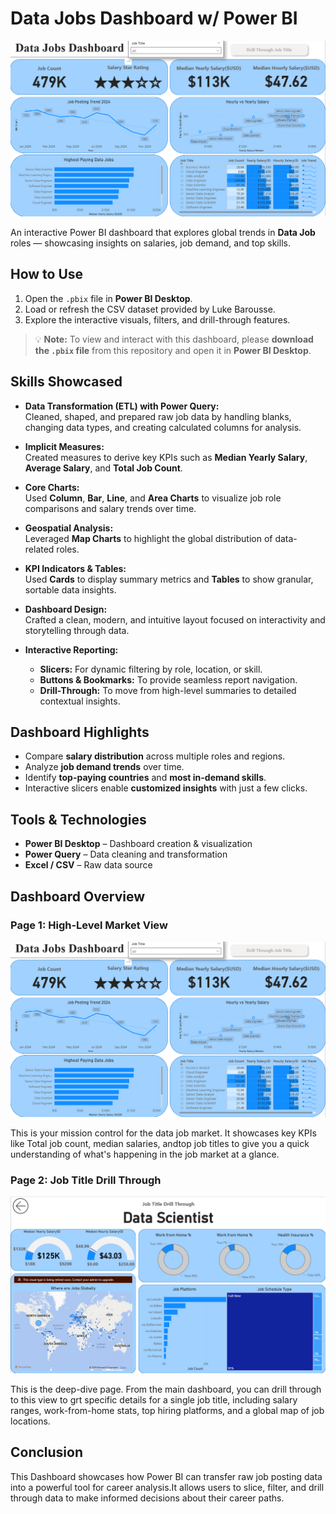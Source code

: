 #  Data Jobs Dashboard w/ Power BI

![alt text](image.png)

An interactive Power BI dashboard that explores global trends in **Data Job** roles — showcasing insights on salaries, job demand, and top skills.

## How to Use

1. Open the `.pbix` file in **Power BI Desktop**.  
2. Load or refresh the CSV dataset provided by Luke Barousse.  
3. Explore the interactive visuals, filters, and drill-through features.  

> 💡 **Note:** To view and interact with this dashboard, please **download the `.pbix` file** from this repository and open it in **Power BI Desktop**.

##  Skills Showcased

- **Data Transformation (ETL) with Power Query:**  
  Cleaned, shaped, and prepared raw job data by handling blanks, changing data types, and creating calculated columns for analysis.

- **Implicit Measures:**  
  Created measures to derive key KPIs such as **Median Yearly Salary**, **Average Salary**, and **Total Job Count**.

- **Core Charts:**  
  Used **Column**, **Bar**, **Line**, and **Area Charts** to visualize job role comparisons and salary trends over time.

- **Geospatial Analysis:**  
  Leveraged **Map Charts** to highlight the global distribution of data-related roles.

- **KPI Indicators & Tables:**  
  Used **Cards** to display summary metrics and **Tables** to show granular, sortable data insights.

- **Dashboard Design:**  
  Crafted a clean, modern, and intuitive layout focused on interactivity and storytelling through data.

- **Interactive Reporting:**  
  - **Slicers:** For dynamic filtering by role, location, or skill.  
  - **Buttons & Bookmarks:** To provide seamless report navigation.  
  - **Drill-Through:** To move from high-level summaries to detailed contextual insights.



## Dashboard Highlights

- Compare **salary distribution** across multiple roles and regions.  
- Analyze **job demand trends** over time.  
- Identify **top-paying countries** and **most in-demand skills**.  
- Interactive slicers enable **customized insights** with just a few clicks.  




## Tools & Technologies

- **Power BI Desktop** – Dashboard creation & visualization  
- **Power Query** – Data cleaning and transformation    
- **Excel / CSV** – Raw data source  


## Dashboard Overview

### Page 1: High-Level Market View

![alt text](image.png)

This is your mission control for the data job market. It showcases key KPIs like Total job count, median salaries, andtop job titles to give you a quick understanding of what's happening in the job market at a glance.

### Page 2: Job Title Drill Through

![alt text](image-1.png)
 
 This is the deep-dive page. From the main dashboard, you can drill through to this view to grt specific details for a single job title, including salary ranges, work-from-home stats, top hiring platforms, and a global map of job locations.

 ## Conclusion

This Dashboard showcases how Power BI can transfer raw job posting data into a powerful tool for career analysis.It allows users to slice, filter, and drill through data to make informed decisions about their career paths.

